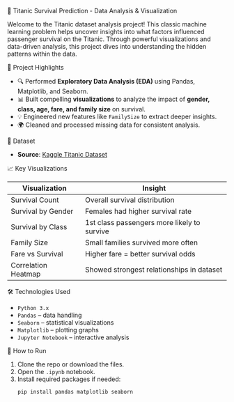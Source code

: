 🚢 Titanic Survival Prediction - Data Analysis & Visualization

Welcome to the Titanic dataset analysis project! This classic machine learning problem helps uncover insights into what factors influenced passenger survival on the Titanic. Through powerful visualizations and data-driven analysis, this project dives into understanding the hidden patterns within the data.

📌 Project Highlights

- 🔍 Performed **Exploratory Data Analysis (EDA)** using Pandas, Matplotlib, and Seaborn.
- 📊 Built compelling **visualizations** to analyze the impact of **gender, class, age, fare, and family size** on survival.
- 💡 Engineered new features like `FamilySize` to extract deeper insights.
- 🌍 Cleaned and processed missing data for consistent analysis.

📁 Dataset

- **Source**: [Kaggle Titanic Dataset](https://www.kaggle.com/c/titanic)

📈 Key Visualizations

| Visualization             | Insight                                            |
|---------------------------|----------------------------------------------------|
| Survival Count            | Overall survival distribution                      |
| Survival by Gender        | Females had higher survival rate                   |
| Survival by Class         | 1st class passengers more likely to survive        |
| Family Size               | Small families survived more often                 |
| Fare vs Survival          | Higher fare = better survival odds                 |
| Correlation Heatmap       | Showed strongest relationships in dataset          |

🛠️ Technologies Used

- `Python 3.x`
- `Pandas` – data handling
- `Seaborn` – statistical visualizations
- `Matplotlib` – plotting graphs
- `Jupyter Notebook` – interactive analysis

🚀 How to Run

1. Clone the repo or download the files.
2. Open the `.ipynb` notebook.
3. Install required packages if needed:
   ```bash
   pip install pandas matplotlib seaborn
